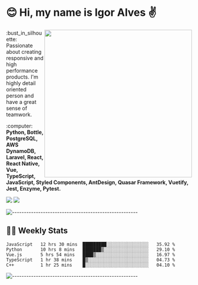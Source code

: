 # :blush: Hi, my name is Igor Alves :v:

<img src="https://github-readme-stats.vercel.app/api?username=iguit0&show_icons=true&count_private=true&theme=dark" min-width="400px" max-width="400px" width="400px" align="right" />

<p align="left"> 
  :bust_in_silhouette: Passionate about creating responsive and high performance products.
  I'm highly detail oriented person and have a great sense of teamwork.
</p>

<p align="left">
  :computer: <strong>Python, Bottle, PostgreSQL, AWS DynamoDB, Laravel, React, React Native, Vue, TypeScript, JavaScript, Styled Components, AntDesign, Quasar Framework, Vuetify, Jest, Enzyme, Pytest.</strong>
</p>

<p align="left">
  <a href="https://www.linkedin.com/in/igor-lucio-alves" target="_blank" rel="noopener noreferrer" alt="Linkedin">
  <img src="https://img.shields.io/badge/LinkedIn-0077B5?style=for-the-badge&logo=linkedin&logoColor=white" /></a>

  <a href="https://t.me/iguit0" target="_blank" rel="noopener noreferrer" alt="Telegram">
  <img src="https://img.shields.io/badge/Telegram-2CA5E0?style=for-the-badge&logo=telegram&logoColor=white" /></a>
</p>

![-----------------------------------------------------](https://raw.githubusercontent.com/andreasbm/readme/master/assets/lines/aqua.png)

## :man_technologist: Weekly Stats
<!--START_SECTION:waka-->
```text
JavaScript   12 hrs 30 mins  █████████░░░░░░░░░░░░░░░░   35.92 % 
Python       10 hrs 8 mins   ███████▒░░░░░░░░░░░░░░░░░   29.10 % 
Vue.js       5 hrs 54 mins   ████▒░░░░░░░░░░░░░░░░░░░░   16.97 % 
TypeScript   1 hr 38 mins    █▒░░░░░░░░░░░░░░░░░░░░░░░   04.73 % 
C++          1 hr 25 mins    █░░░░░░░░░░░░░░░░░░░░░░░░   04.10 % 
```
<!--END_SECTION:waka-->
![-----------------------------------------------------](https://raw.githubusercontent.com/andreasbm/readme/master/assets/lines/aqua.png)

